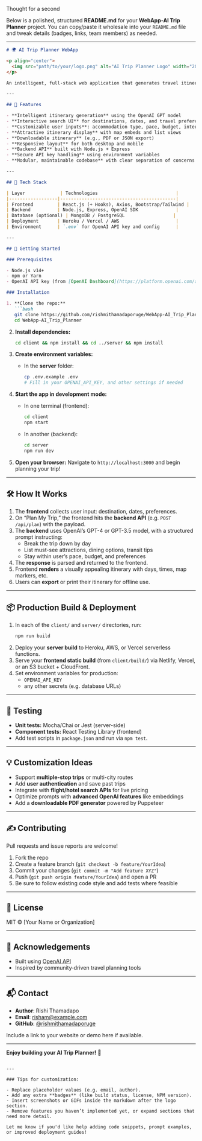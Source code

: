 Thought for a second

Below is a polished, structured **README.md** for your **WebApp‑AI Trip Planner** project. You can copy/paste it wholesale into your `README.md` file and tweak details (badges, links, team members) as needed.

---

```markdown
# 🌍 AI Trip Planner WebApp

<p align="center">
  <img src="path/to/your/logo.png" alt="AI Trip Planner Logo" width="200"/>
</p>

An intelligent, full-stack web application that generates travel itineraries using the OpenAI API. Users supply destinations, travel dates, and preferences, and the app returns a personalized travel plan—complete with daily schedules, points of interest, and optional maps.

---

## 🚀 Features

- **Intelligent itinerary generation** using the OpenAI GPT model  
- **Interactive search UI** for destinations, dates, and travel preferences  
- **Customizable user inputs**: accommodation type, pace, budget, interests  
- **Attractive itinerary display** with map embeds and list views  
- **Downloadable itinerary** (e.g., PDF or JSON export)  
- **Responsive layout** for both desktop and mobile  
- **Backend API** built with Node.js + Express  
- **Secure API key handling** using environment variables  
- **Modular, maintainable codebase** with clear separation of concerns

---

## 🧠 Tech Stack

| Layer             | Technologies                             |
|------------------|-------------------------------------------|
| Frontend         | React.js (+ Hooks), Axios, Bootstrap/Tailwind |
| Backend          | Node.js, Express, OpenAI SDK              |
| Database (optional) | MongoDB / PostgreSQL                  |
| Deployment       | Heroku / Vercel / AWS                     |
| Environment      | `.env` for OpenAI API key and config      |

---

## 🎯 Getting Started

### Prerequisites

- Node.js v14+
- npm or Yarn
- OpenAI API key (from [OpenAI Dashboard](https://platform.openai.com/account/api-keys))

### Installation

1. **Clone the repo:**
   ```bash
   git clone https://github.com/rishmithamadaporuge/WebApp-AI_Trip_Planner.git
   cd WebApp-AI_Trip_Planner
   ```

2. **Install dependencies:**
   ```bash
   cd client && npm install && cd ../server && npm install
   ```

3. **Create environment variables:**

   - In the **server** folder:
     ```bash
     cp .env.example .env
     # Fill in your OPENAI_API_KEY, and other settings if needed
     ```

4. **Start the app in development mode:**
   - In one terminal (frontend):
     ```bash
     cd client
     npm start
     ```
   - In another (backend):
     ```bash
     cd server
     npm run dev
     ```

5. **Open your browser:**
   Navigate to `http://localhost:3000` and begin planning your trip!

---

## 🛠️ How It Works

1. The **frontend** collects user input: destination, dates, preferences.
2. On “Plan My Trip,” the frontend hits the **backend API** (e.g. `POST /api/plan`) with the payload.
3. The **backend** uses OpenAI’s GPT-4 or GPT-3.5 model, with a structured prompt instructing:
   - Break the trip down by day
   - List must-see attractions, dining options, transit tips
   - Stay within user’s pace, budget, and preferences
4. The **response** is parsed and returned to the frontend.
5. Frontend **renders** a visually appealing itinerary with days, times, map markers, etc.
6. Users can **export** or print their itinerary for offline use.

---

## 📦 Production Build & Deployment

1. In each of the `client/` and `server/` directories, run:
   ```bash
   npm run build
   ```
2. Deploy your **server build** to Heroku, AWS, or Vercel serverless functions.
3. Serve your **frontend static build** (from `client/build/`) via Netlify, Vercel, or an S3 bucket + CloudFront.
4. Set environment variables for production:
   - `OPENAI_API_KEY`
   - any other secrets (e.g. database URLs)

---

## 🧪 Testing

- **Unit tests:** Mocha/Chai or Jest (server-side)
- **Component tests:** React Testing Library (frontend)
- Add test scripts in `package.json` and run via `npm test`.

---

## 💡 Customization Ideas

- Support **multiple-stop trips** or multi-city routes
- Add **user authentication** and save past trips
- Integrate with **flight/hotel search APIs** for live pricing
- Optimize prompts with **advanced OpenAI features** like embeddings
- Add a **downloadable PDF generator** powered by Puppeteer

---

## ✍️ Contributing

Pull requests and issue reports are welcome!

1. Fork the repo  
2. Create a feature branch (`git checkout -b feature/YourIdea`)  
3. Commit your changes (`git commit -m "Add feature XYZ"`)  
4. Push (`git push origin feature/YourIdea`) and open a PR  
5. Be sure to follow existing code style and add tests where feasible

---

## 📝 License

MIT © [Your Name or Organization]

---

## 🙏 Acknowledgements

- Built using [OpenAI API](https://openai.com)
- Inspired by community‑driven travel planning tools

---

## 📬 Contact

- **Author**: Rishi Thamadapo<br/>
- **Email**: risham@example.com  
- **GitHub**: [@rishmithamadaporuge](https://github.com/rishmithamadaporuge)

Include a link to your website or demo here if available.

---

**Enjoy building your AI Trip Planner!** 🎉
```

---

### Tips for customization:

- Replace placeholder values (e.g. email, author).
- Add any extra **badges** (like build status, license, NPM version).
- Insert screenshots or GIFs inside the markdown after the logo section.
- Remove features you haven’t implemented yet, or expand sections that need more detail.

Let me know if you'd like help adding code snippets, prompt examples, or improved deployment guides!
